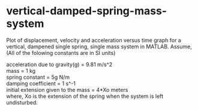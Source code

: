# vertical-damped-spring-mass-system
Plot of displacement, velocity and acceleration versus time graph for a vertical, dampened single spring, single mass system in MATLAB. Assume, (All of the folowing constants are in SI units)

acceleration due to gravity(g) = 9.81 m/s^2  
mass = 1 kg  
spring constant = 5g N/m   
damping coefficient = 1 s^-1   
initial extension given to the mass = 4*Xo meters   
where, Xo is the extension of the spring when the system is left undisturbed.  
  
